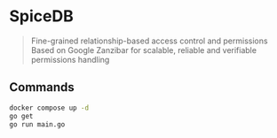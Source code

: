 # SpiceDB

> Fine-grained relationship-based access control and permissions
> Based on Google Zanzibar for scalable, reliable and verifiable permissions handling

## Commands

```bash
docker compose up -d
go get
go run main.go
```
